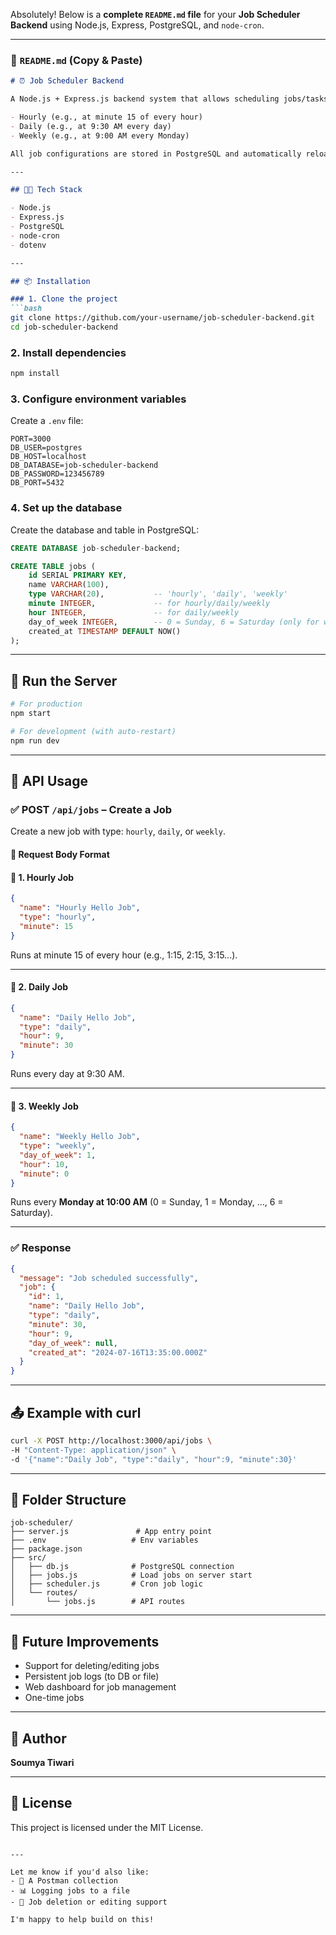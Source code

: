 Absolutely! Below is a **complete `README.md` file** for your **Job Scheduler Backend** using Node.js, Express, PostgreSQL, and `node-cron`.

---

### 📄 `README.md` (Copy & Paste)

````markdown
# ⏰ Job Scheduler Backend

A Node.js + Express.js backend system that allows scheduling jobs/tasks (like printing "Hello World") at specific times or intervals. Jobs can be scheduled to run:

- Hourly (e.g., at minute 15 of every hour)
- Daily (e.g., at 9:30 AM every day)
- Weekly (e.g., at 9:00 AM every Monday)

All job configurations are stored in PostgreSQL and automatically reloaded on server restart.

---

## 🧑‍💻 Tech Stack

- Node.js
- Express.js
- PostgreSQL
- node-cron
- dotenv

---

## 📦 Installation

### 1. Clone the project
```bash
git clone https://github.com/your-username/job-scheduler-backend.git
cd job-scheduler-backend
````

### 2. Install dependencies

```bash
npm install
```

### 3. Configure environment variables

Create a `.env` file:

```
PORT=3000
DB_USER=postgres
DB_HOST=localhost
DB_DATABASE=job-scheduler-backend
DB_PASSWORD=123456789
DB_PORT=5432

```

### 4. Set up the database

Create the database and table in PostgreSQL:

```sql
CREATE DATABASE job-scheduler-backend;

CREATE TABLE jobs (
    id SERIAL PRIMARY KEY,
    name VARCHAR(100),
    type VARCHAR(20),           -- 'hourly', 'daily', 'weekly'
    minute INTEGER,             -- for hourly/daily/weekly
    hour INTEGER,               -- for daily/weekly
    day_of_week INTEGER,        -- 0 = Sunday, 6 = Saturday (only for weekly)
    created_at TIMESTAMP DEFAULT NOW()
);
```

---

## 🚀 Run the Server

```bash
# For production
npm start

# For development (with auto-restart)
npm run dev
```

---

## 🧪 API Usage

### ✅ POST `/api/jobs` – Create a Job

Create a new job with type: `hourly`, `daily`, or `weekly`.

#### 📌 Request Body Format

#### 📘 1. Hourly Job

```json
{
  "name": "Hourly Hello Job",
  "type": "hourly",
  "minute": 15
}
```

Runs at minute 15 of every hour (e.g., 1:15, 2:15, 3:15...).

---

#### 📘 2. Daily Job

```json
{
  "name": "Daily Hello Job",
  "type": "daily",
  "hour": 9,
  "minute": 30
}
```

Runs every day at 9:30 AM.

---

#### 📘 3. Weekly Job

```json
{
  "name": "Weekly Hello Job",
  "type": "weekly",
  "day_of_week": 1,
  "hour": 10,
  "minute": 0
}
```

Runs every **Monday at 10:00 AM** (0 = Sunday, 1 = Monday, ..., 6 = Saturday).

---

### ✅ Response

```json
{
  "message": "Job scheduled successfully",
  "job": {
    "id": 1,
    "name": "Daily Hello Job",
    "type": "daily",
    "minute": 30,
    "hour": 9,
    "day_of_week": null,
    "created_at": "2024-07-16T13:35:00.000Z"
  }
}
```

---

## 📤 Example with curl

```bash
curl -X POST http://localhost:3000/api/jobs \
-H "Content-Type: application/json" \
-d '{"name":"Daily Job", "type":"daily", "hour":9, "minute":30}'
```

---

## 📂 Folder Structure

```
job-scheduler/
├── server.js               # App entry point
├── .env                   # Env variables
├── package.json
├── src/
│   ├── db.js              # PostgreSQL connection
│   ├── jobs.js            # Load jobs on server start
│   ├── scheduler.js       # Cron job logic
│   └── routes/
│       └── jobs.js        # API routes
```

---

## 🔄 Future Improvements

* Support for deleting/editing jobs
* Persistent job logs (to DB or file)
* Web dashboard for job management
* One-time jobs

---

## 👤 Author

**Soumya Tiwari**

---

## 📃 License

This project is licensed under the MIT License.

```

---

Let me know if you'd also like:
- 🧪 A Postman collection
- 📊 Logging jobs to a file
- 🔧 Job deletion or editing support

I'm happy to help build on this!
```
